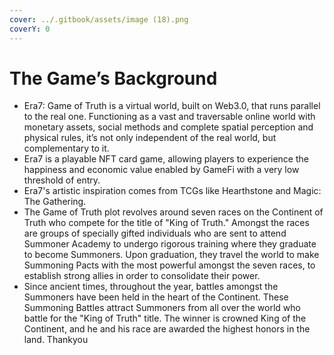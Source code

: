 ```yaml
---
cover: ../.gitbook/assets/image (18).png
coverY: 0
---
```


# The Game’s Background

* Era7: Game of Truth is a virtual world, built on Web3.0, that runs parallel to the real one. Functioning as a vast and traversable online world with monetary assets, social methods and complete spatial perception and physical rules, it’s not only independent of the real world, but complementary to it.&#x20;
* Era7 is a playable NFT card game, allowing players to experience the happiness and economic value enabled by GameFi with a very low threshold of entry.
* Era7's artistic inspiration comes from TCGs like Hearthstone and Magic: The Gathering.
* The Game of Truth plot revolves around seven races on the Continent of Truth who compete for the title of "King of Truth." Amongst the races are groups of specially gifted individuals who are sent to attend Summoner Academy to undergo rigorous training where they graduate to become Summoners. Upon graduation, they travel the world to make Summoning Pacts with the most powerful amongst the seven races, to establish strong allies in order to consolidate their power.
* Since ancient times, throughout the year, battles amongst the Summoners have been held in the heart of the Continent. These Summoning Battles attract Summoners from all over the world who battle for the "King of Truth" title. The winner is crowned King of the Continent, and he and his race are awarded the highest honors in the land. Thankyou
